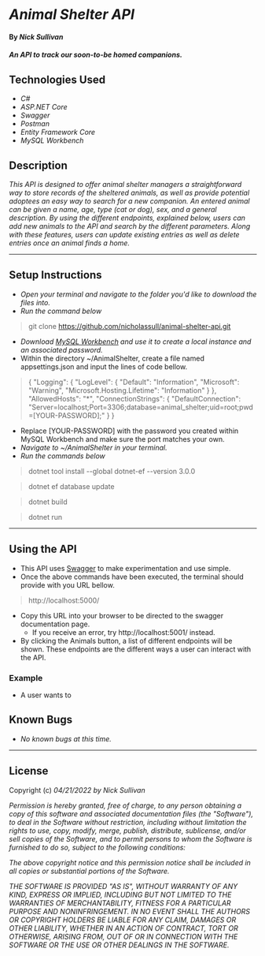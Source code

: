 # _Animal Shelter API_

#### By _**Nick Sullivan**_

#### _An API to track our soon-to-be homed companions._

## Technologies Used

* _C#_
* _ASP.NET Core_
* _Swagger_
* _Postman_
* _Entity Framework Core_
* _MySQL Workbench_

## Description

_This API is designed to offer animal shelter managers a straightforward way to store records of the sheltered animals, as well as provide potential adoptees an easy way to search for a new companion. An entered animal can be given a name, age, type (cat or dog), sex, and a general description. By using the different endpoints, explained below, users can add new animals to the API and search by the different parameters. Along with these features, users can update existing entries as well as delete entries once an animal finds a home._

---
## Setup Instructions

* _Open your terminal and navigate to the folder you'd like to download the files into._
* _Run the command below_
> git clone https://github.com/nicholassull/animal-shelter-api.git
* _Download [MySQL Workbench](https://www.mysql.com/products/workbench/) and use it to create a local instance and an associated password._
* Within the directory ~/AnimalShelter, create a file named appsettings.json and input the lines of code bellow.
> {
  "Logging": {
    "LogLevel": {
      "Default": "Information",
      "Microsoft": "Warning",
      "Microsoft.Hosting.Lifetime": "Information"
    }
  },
  "AllowedHosts": "*",
  "ConnectionStrings": {
    "DefaultConnection": "Server=localhost;Port=3306;database=animal_shelter;uid=root;pwd=[YOUR-PASSWORD];"
  }
}
  * Replace [YOUR-PASSWORD] with the password you created within MySQL Workbench and make sure the port matches your own.
* _Navigate to ~/AnimalShelter in your terminal._
* _Run the commands below_
>dotnet tool install --global dotnet-ef --version 3.0.0

>dotnet ef database update

>dotnet build

>dotnet run
---
## Using the API
* This API uses [Swagger](https://swagger.io/) to make experimentation and use simple.
* Once the above commands have been executed, the terminal should provide with you URL bellow.
> http://localhost:5000/
* Copy this URL into your browser to be directed to the swagger documentation page.
  * If you receive an error, try http://localhost:5001/ instead.
* By clicking the Animals button, a list of different endpoints will be shown. These endpoints are the different ways a user can interact with the API.
### Example
* A user wants to 

## Known Bugs

* _No known bugs at this time._

---
## License

Copyright (c) _04/21/2022_ _by Nick Sullivan_


_Permission is hereby granted, free of charge, to any person obtaining a copy of this software and associated documentation files (the "Software"), to deal in the Software without restriction, including without limitation the rights to use, copy, modify, merge, publish, distribute, sublicense, and/or sell copies of the Software, and to permit persons to whom the Software is furnished to do so, subject to the following conditions:_

_The above copyright notice and this permission notice shall be included in all copies or substantial portions of the Software._

_THE SOFTWARE IS PROVIDED "AS IS", WITHOUT WARRANTY OF ANY KIND, EXPRESS OR IMPLIED, INCLUDING BUT NOT LIMITED TO THE WARRANTIES OF MERCHANTABILITY, FITNESS FOR A PARTICULAR PURPOSE AND NONINFRINGEMENT. IN NO EVENT SHALL THE AUTHORS OR COPYRIGHT HOLDERS BE LIABLE FOR ANY CLAIM, DAMAGES OR OTHER LIABILITY, WHETHER IN AN ACTION OF CONTRACT, TORT OR OTHERWISE, ARISING FROM, OUT OF OR IN CONNECTION WITH THE SOFTWARE OR THE USE OR OTHER DEALINGS IN THE SOFTWARE._